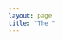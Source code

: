 ```yaml
---
layout: page
title: "The "
---
```


<!-- #### Course Information

[Course Outline](/teaching/segregation-ed/ed_seg_syllabus.pdf)

#### Lecture Notes

[Lecture 1](/teaching/segregation-ed/Sample_Lecture_Notes.pdf)

[Lecture 2](/teaching/segregation-ed/Sample_Lecture_Notes.pdf)

[Lecture 3](/teaching/segregation-ed/Sample_Lecture_Notes.pdf)

#### Homework

[Homework 1](/teaching/segregation-ed/Sample_Lecture_Notes.pdf)

[Homework 2](/teaching/segregation-ed/Sample_Lecture_Notes.pdf)

[Homework 3](/teaching/segregation-ed/Sample_Lecture_Notes.pdf)

#### Midterms

[Midterm 1](/teaching/segregation-ed/Sample_Midterm.pdf)

[Midterm 2](/teaching/segregation-ed/Sample_Midterm.pdf)

#### Exams

[Exam 1](/teaching/segregation-ed/Sample_Exam.pdf) -->
